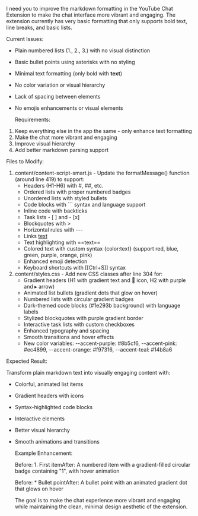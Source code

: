 I need you to improve the markdown formatting in the YouTube Chat Extension to make the chat
  interface more vibrant and engaging. The extension currently has very basic formatting that only
  supports bold text, line breaks, and basic lists.

  Current Issues:

- Plain numbered lists (1., 2., 3.) with no visual distinction
- Basic bullet points using asterisks with no styling
- Minimal text formatting (only bold with **text**)
- No color variation or visual hierarchy
- Lack of spacing between elements
- No emojis enhancements or visual elements

  Requirements:

1. Keep everything else in the app the same - only enhance text formatting
2. Make the chat more vibrant and engaging
3. Improve visual hierarchy
4. Add better markdown parsing support

  Files to Modify:

1. content/content-script-smart.js - Update the formatMessage() function (around line 419) to
   support:
   - Headers (H1-H6) with #, ##, etc.
   - Ordered lists with proper numbered badges
   - Unordered lists with styled bullets
   - Code blocks with ``` syntax and language support
   - Inline code with backticks
   - Task lists - [ ] and - [x]
   - Blockquotes with >
   - Horizontal rules with ---
   - Links [text](url)
   - Text highlighting with ==text==
   - Colored text with custom syntax {color:text} (support red, blue, green, purple, orange, pink)
   - Enhanced emoji detection
   - Keyboard shortcuts with [[Ctrl+S]] syntax
2. content/styles.css - Add new CSS classes after line 304 for:
   - Gradient headers (H1 with gradient text and 📌 icon, H2 with purple and ▸ arrow)
   - Animated list bullets (gradient dots that glow on hover)
   - Numbered lists with circular gradient badges
   - Dark-themed code blocks (#1e293b background) with language labels
   - Stylized blockquotes with purple gradient border
   - Interactive task lists with custom checkboxes
   - Enhanced typography and spacing
   - Smooth transitions and hover effects
   - New color variables: --accent-purple: #8b5cf6, --accent-pink: #ec4899, --accent-orange:
   #f97316, --accent-teal: #14b8a6

  Expected Result:

  Transform plain markdown text into visually engaging content with:

- Colorful, animated list items
- Gradient headers with icons
- Syntax-highlighted code blocks
- Interactive elements
- Better visual hierarchy
- Smooth animations and transitions

  Example Enhancement:

  Before: 1. First itemAfter: A numbered item with a gradient-filled circular badge containing "1",
  with hover animation

  Before: * Bullet pointAfter: A bullet point with an animated gradient dot that glows on hover

  The goal is to make the chat experience more vibrant and engaging while maintaining the clean,
  minimal design aesthetic of the extension.
